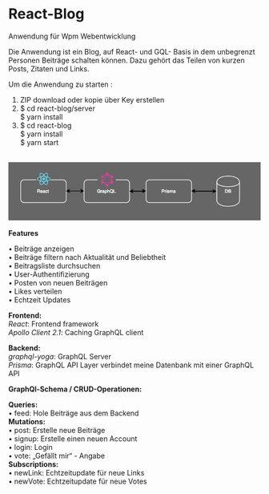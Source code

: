 # React-Blog
Anwendung für Wpm Webentwicklung

Die Anwendung ist ein Blog, auf React- und GQL- Basis in dem unbegrenzt Personen Beiträge schalten können. Dazu gehört das Teilen von kurzen Posts, Zitaten und Links.

Um die Anwendung zu starten :

1. ZIP download oder kopie über Key erstellen </br>
2. $ cd react-blog/server </br> $ yarn install
3. $ cd react-blog </br>$ yarn install </br>$ yarn start</br></br>



![Archtitektur](PaperReactBlog.png?raw=true "Archtitektur")

<b>Features</b>

•	Beiträge anzeigen <br/>
•	Beiträge filtern nach Aktualität und Beliebtheit <br/>
•	Beitragsliste durchsuchen<br/>
•	User-Authentifizierung<br/>
•	Posten von neuen Beiträgen<br/>
•	Likes verteilen<br/>
•	Echtzeit Updates<br/>

<b>Frontend:</b><br/>
<i>React</i>: Frontend framework <br/>
<i>Apollo Client 2.1</i>: Caching GraphQL client

<b>Backend:</b><br/>
<i>graphql-yoga</i>: GraphQL Server <br/>
<i>Prisma</i>: GraphQL API Layer verbindet meine Datenbank mit einer GraphQL API

<b>GraphQl-Schema / CRUD-Operationen:</b><br/>

<b>Queries:</b><br/>
  •	feed: Hole Beiträge aus dem Backend<br/>
<b>Mutations:</b><br/>
  •	post: Erstelle neue Beiträge <br/>
  •	signup: Erstelle einen neuen Account<br/>
  •	login: Login <br/>
  •	vote: „Gefällt mir“ - Angabe<br/>
<b>Subscriptions:</b><br/>
  •	newLink: Echtzeitupdate für neue Links<br/>
  •	newVote: Echtzeitupdate für neue Votes

